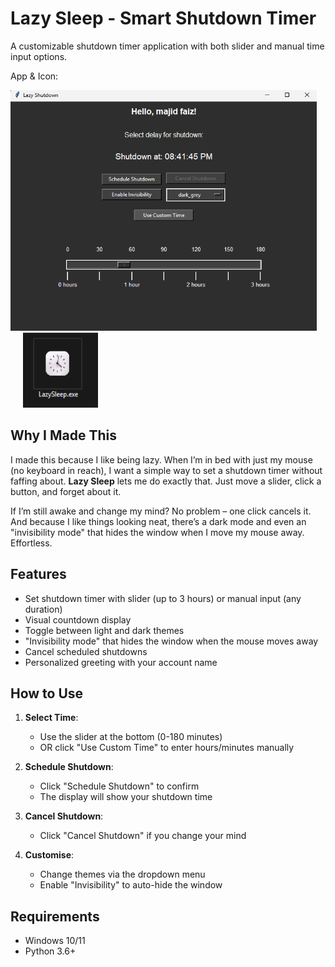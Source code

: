 # Lazy Sleep - Smart Shutdown Timer

A customizable shutdown timer application with both slider and manual time input options.

App & Icon:

<p align="left">
  <img width="490" height="385" src="Sleepy.png" style="margin-right: 20px;">
  <img width="120" height="120" src="/exe icon.png" style="margin-left: 20px;">
</p>

## Why I Made This

I made this because I like being lazy. When I’m in bed with just my mouse (no keyboard in reach), I want a simple way to set a shutdown timer without faffing about. **Lazy Sleep** lets me do exactly that. Just move a slider, click a button, and forget about it.

If I’m still awake and change my mind? No problem – one click cancels it. And because I like things looking neat, there’s a dark mode and even an "invisibility mode" that hides the window when I move my mouse away. Effortless.

## Features

- Set shutdown timer with slider (up to 3 hours) or manual input (any duration)
- Visual countdown display
- Toggle between light and dark themes
- "Invisibility mode" that hides the window when the mouse moves away
- Cancel scheduled shutdowns
- Personalized greeting with your account name

## How to Use

1. **Select Time**:

   - Use the slider at the bottom (0-180 minutes)
   - OR click "Use Custom Time" to enter hours/minutes manually

2. **Schedule Shutdown**:

   - Click "Schedule Shutdown" to confirm
   - The display will show your shutdown time

3. **Cancel Shutdown**:

   - Click "Cancel Shutdown" if you change your mind

4. **Customise**:
   - Change themes via the dropdown menu
   - Enable "Invisibility" to auto-hide the window

## Requirements

- Windows 10/11
- Python 3.6+
